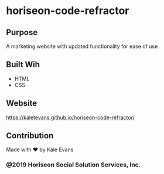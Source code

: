 # horiseon-code-refractor

## Purpose
A marketing website with updated functionality for ease of use

## Built Wih
* HTML
* CSS

## Website
https://kaletevans.github.io/horiseon-code-refractor/

## Contribution
Made with ❤️ by Kale Evans

### @2019 Horiseon Social Solution Services, Inc.
